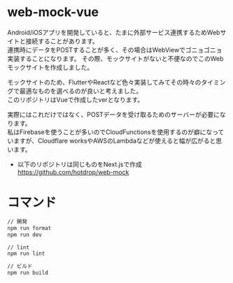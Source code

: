 # web-mock-vue
Android/iOSアプリを開発していると、たまに外部サービス連携するためWebサイトと接続することがあります。  
連携時にデータをPOSTすることが多く、その場合はWebViewでゴニョゴニョ実装することになります。
その際、モックサイトがないと不便なのでこのWebモックサイトを作成しました。  

モックサイトのため、FlutterやReactなど色々実装してみてその時々のタイミングで最適なものを選べるのが良いと考えました。  
このリポジトリはVueで作成したverとなります。

実際にはこれだけではなく、POSTデータを受け取るためのサーバーが必要になります。  
私はFirebaseを使うことが多いのでCloudFunctionsを使用するのが癖になっていますが、Cloudflare worksやAWSのLambdaなどが使えると幅が広がると思います。

- 以下のリポジトリは同じものをNext.jsで作成
https://github.com/hotdrop/web-mock

# コマンド

```sh
// 開発
npm run format
npm run dev

// lint
npm run lint

// ビルド
npm run build
```
